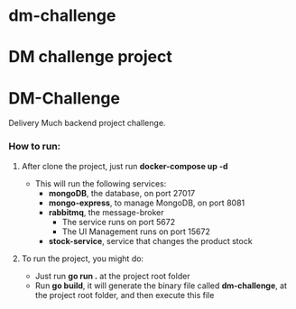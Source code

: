 # dm-challenge

DM challenge project
=======
# DM-Challenge

Delivery Much backend project challenge.

### How to run:
1. After clone the project, just run **docker-compose up -d**
    - This will run the following services:
      - **mongoDB**, the database, on port 27017
      - **mongo-express**, to manage MongoDB, on port 8081
      - **rabbitmq**, the message-broker
        - The service runs on port 5672
        - The UI Management runs on port 15672
      - **stock-service**, service that changes the product stock
      
2. To run the project, you might do:
    - Just run **go run .** at the project root folder
    - Run **go build**, it will generate the binary file called **dm-challenge**, at the project root folder, and then execute this file
